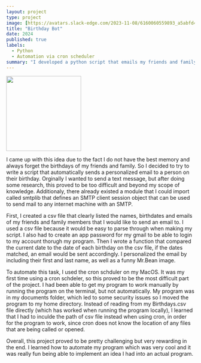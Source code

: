 ```yaml
---
layout: project
type: project
image: [https://avatars.slack-edge.com/2023-11-08/6160060559893_a5abfd42405fd67ff7bf_512.png](https://avatars.slack-edge.com/2023-11-08/6160060559893_a5abfd42405fd67ff7bf_512.png)
title: "Birthday Bot"
date: 2024
published: true
labels:
  - Python
  - Automation via cron scheduler
summary: "I developed a python script that emails my friends and family automatically on their birthdays from my email with an customized birthday message."
---
```


<div class="text-center p-4">
  <img width="200px" src="[https://avatars.slack-edge.com/2023-11-08/6160060559893_a5abfd42405fd67ff7bf_512.png](https://avatars.slack-edge.com/2023-11-08/6160060559893_a5abfd42405fd67ff7bf_512.png)" class="img-thumbnail" >
</div>



I came up with this idea due to the fact I do not have the best memory and always forget the birthdays of my friends and family. So I decided to try to write a script that automatically sends a personalized email to a person on their birthday. Orginally I wanted to send a text message, but after doing some research, this proved to be too difficult and beyond my scope of knowledge. Additionaly, there already existed a module that I could import called smtplib that defines an SMTP client session object that can be used to send mail to any internet machine with an SMTP. 


First, I created a csv file that clearly listed the names, birthdates and emails of my friends and family members that I would like to send an email to. I used a csv file because it would be easy to parse through when making my script. I also had to create an app password for my gmail to be able to login to my account thorugh my program. Then I wrote a function that compared the current date to the date of each birthday on the csv file, if the dates matched, an email would be sent accordingly. I personalized the email by including their first and last name, as well as a funny Mr.Bean image. 

To automate this task, I used the cron schduler on my MacOS. It was my first time using a cron schdeler, so this proved to be the most difficult part of the project. I had been able to get my program to work manually by running the program on the terminal, but not automatically. My program was in my documents folder, which led to some security issues so I moved the program to my home directory. Instead of reading from my Birthdays.csv file directly (which has worked when running the program locally), I learned that I had to inculde the path of csv file instead when using cron, in order for the program to work, since cron does not know the location of any files that are being called or opened. 


Overall, this project proved to be pretty challenging but very rewarding in the end. I learned how to automate my program which was very cool and it was really fun being able to implement an idea I had into an actual program. 
```


